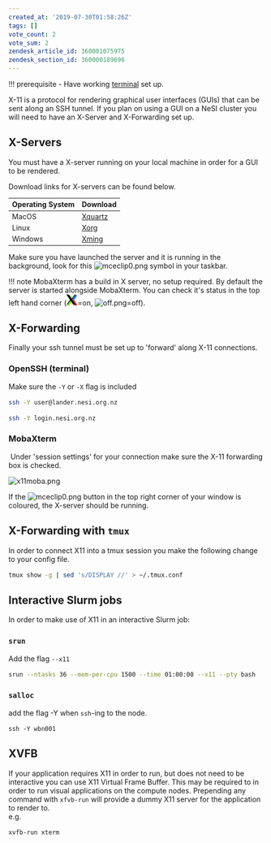 ```yaml
---
created_at: '2019-07-30T01:58:26Z'
tags: []
vote_count: 2
vote_sum: 2
zendesk_article_id: 360001075975
zendesk_section_id: 360000189696
---
```


!!! prerequisite
    -   Have working
    [terminal](Choosing_and_Configuring_Software_for_Connecting_to_the_Clusters.md)
    set up.

X-11 is a protocol for rendering graphical user interfaces (GUIs) that
can be sent along an SSH tunnel. If you plan on using a GUI on a NeSI
cluster you will need to have an X-Server and X-Forwarding set up.

## X-Servers

You must have a X-server running on your local machine in order for a
GUI to be rendered.

Download links for X-servers can be found below.

| Operating System | Download                                          |
| ---------------- | ------------------------------------------------- |
| MacOS            | [Xquartz](https://www.xquartz.org/)               |
| Linux            | [Xorg](https://www.x.org/wiki/Releases/Download/) |
| Windows          | [Xming](https://sourceforge.net/projects/xming/)  |

Make sure you have launched the server and it is running in the
background, look for this ![mceclip0.png](X11_on_NeSI.png) symbol in your taskbar.

!!! note
     MobaXterm has a build in X server, no setup required. By default the
     server is started alongside MobaXterm. You can check it's status in
     the top left hand corner
     (![xon.png](../../../assets/images/X11_on_NeSI_0.png)=on, ![off.png](X11_on_NeSI_1.png)=off).

## X-Forwarding

Finally your ssh tunnel must be set up to 'forward' along X-11
connections.

### OpenSSH (terminal)

Make sure the `-Y` or `-X` flag is included

``` sh
ssh -Y user@lander.nesi.org.nz
```

``` sh
ssh -Y login.nesi.org.nz
```

### MobaXterm

 Under 'session settings' for your connection make sure the X-11
forwarding box is checked.

![x11moba.png](X11_on_NeSI_2.png)

If the ![mceclip0.png](X11_on_NeSI_3.png) button in
the top right corner of your window is coloured, the X-server should be
running.

## X-Forwarding with `tmux`

In order to connect X11 into a tmux session you make the following
change to your config file.

``` sh
tmux show -g | sed 's/DISPLAY //' > ~/.tmux.conf
```

## Interactive Slurm jobs

In order to make use of X11 in an interactive Slurm job:

### `srun`

Add the flag `--x11`

``` sh
srun --ntasks 36 --mem-per-cpu 1500 --time 01:00:00 --x11 --pty bash
```

### `salloc`

add the flag -Y when `ssh`-ing to the node.

``` sl
ssh -Y wbn001
```

## XVFB

If your application requires X11 in order to run, but does not need to
be interactive you can use X11 Virtual Frame Buffer. This may be
required to in order to run visual applications on the compute nodes.
Prepending any command with `xfvb-run` will provide a dummy X11 server
for the application to render to.  
e.g.

``` sh
xvfb-run xterm
```
